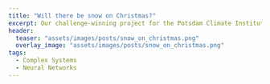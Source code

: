```yaml
---
title: "Will there be snow on Christmas?"
excerpt: Our challenge-winning project for the Potsdam Climate Institute's 2021 "AI for Climate" Hackathon.
header:
  teaser: "assets/images/posts/snow_on_christmas.png"
  overlay_image: "assets/images/posts/snow_on_christmas.png"
tags:
  - Complex Systems
  - Neural Networks
---
```


<style>
iframe{height:11220px !important;}
</style>

<script src="https://gist.github.com/DiGyt/c550f0f774a027740fb88945df3ad973.js"></script>

<script src="https://gist.github.com/DiGyt/865957c3f912715e362ba01f2321401e.js"></script>
